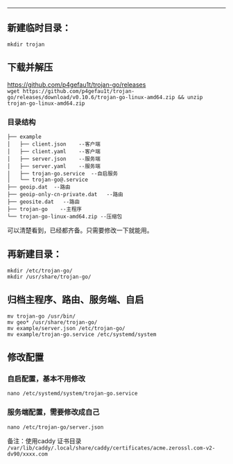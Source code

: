 
-----------------------------------
## 新建临时目录：
`mkdir trojan`   

## 下载并解压 
https://github.com/p4gefau1t/trojan-go/releases  
`wget https://github.com/p4gefau1t/trojan-go/releases/download/v0.10.6/trojan-go-linux-amd64.zip && unzip trojan-go-linux-amd64.zip`

### 目录结构
```
├── example
│   ├── client.json    --客户端
│   ├── client.yaml    --客户端
│   ├── server.json    --服务端
│   ├── server.yaml    --服务端
│   ├── trojan-go.service  --自启服务
│   └── trojan-go@.service
├── geoip.dat  --路由
├── geoip-only-cn-private.dat   --路由
├── geosite.dat   --路由
├── trojan-go    --主程序
└── trojan-go-linux-amd64.zip --压缩包
```
可以清楚看到，已经都齐备。只需要修改一下就能用。

## 再新建目录：
`mkdir /etc/trojan-go/`  
`mkdir /usr/share/trojan-go/`  

## 归档主程序、路由、服务端、自启
`mv trojan-go /usr/bin/`  
`mv geo* /usr/share/trojan-go/`  
`mv example/server.json /etc/trojan-go/`  
`mv example/trojan-go.service /etc/systemd/system`  

## 修改配置
### 自启配置，基本不用修改
`nano /etc/systemd/system/trojan-go.service`
### 服务端配置，需要修改成自己
`nano /etc/trojan-go/server.json`

备注：使用caddy 证书目录 `/var/lib/caddy/.local/share/caddy/certificates/acme.zerossl.com-v2-dv90/xxxx.com`

